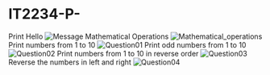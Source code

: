 # IT2234-P-
Print Hello
![Message](https://github.com/user-attachments/assets/dc734008-a806-4a46-8416-07ababbfeca7)
Mathematical Operations
![Mathematical_operations](https://github.com/user-attachments/assets/2a9d795e-41c8-4b97-93c3-bcf94d71c194)
Print numbers from 1 to 10
![Question01](https://github.com/user-attachments/assets/d630d1ce-0a9a-4944-a9e6-ef1efd640a27)
Print odd numbers from 1 to 10
![Question02](https://github.com/user-attachments/assets/d022b266-a98c-4e1d-81b0-287f9255a47e)
Print numbers from 1 to 10 in reverse order
![Question03](https://github.com/user-attachments/assets/560194f6-8c91-42b3-851d-3518677ac71c)
Reverse the numbers in left and right
![Question04](https://github.com/user-attachments/assets/853d850a-c3dd-4dcb-b5f0-2bdb5a25a828)
